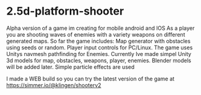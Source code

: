 # 2.5d-platform-shooter
Alpha version of a game im creating for mobile android and IOS
As a player you are shooting waves of enemies with a variety weapons on different generated maps. 
So far the game includes: 
Map generator with obstacles using seeds or random. 
Player input controls for PC/Linux. 
The game uses Unitys navmesh pathfinding for Enemies. 
Currently Ive made simpel Unity 3d models for map, obstacles, weapons, player, enemies. 
Blender models will be added later. Simple particle effects are used

I made a WEB build so you can try the latest version of the game at https://simmer.io/@klingen/shooterv2
